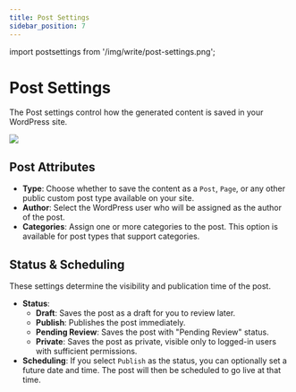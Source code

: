 ```yaml
---
title: Post Settings
sidebar_position: 7
---
```


import postsettings from '/img/write/post-settings.png';

# Post Settings

The Post settings control how the generated content is saved in your WordPress site.

<img src={postsettings} />

## Post Attributes

-   **Type**: Choose whether to save the content as a `Post`, `Page`, or any other public custom post type available on your site.
-   **Author**: Select the WordPress user who will be assigned as the author of the post.
-   **Categories**: Assign one or more categories to the post. This option is available for post types that support categories.

## Status & Scheduling

These settings determine the visibility and publication time of the post.

-   **Status**:
    -   **Draft**: Saves the post as a draft for you to review later.
    -   **Publish**: Publishes the post immediately.
    -   **Pending Review**: Saves the post with "Pending Review" status.
    -   **Private**: Saves the post as private, visible only to logged-in users with sufficient permissions.
-   **Scheduling**: If you select `Publish` as the status, you can optionally set a future date and time. The post will then be scheduled to go live at that time.
